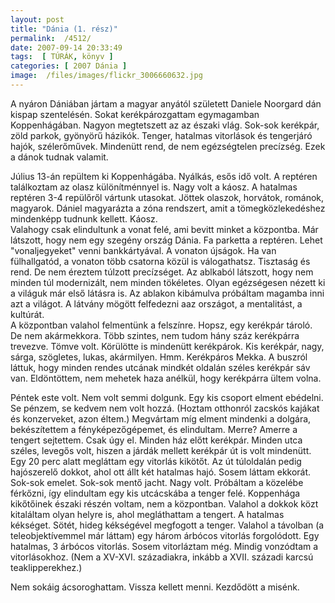 ```yaml
---
layout: post
title: "Dánia (1. rész)"
permalink:  /4512/ 
date: 2007-09-14 20:33:49
tags:  [ TÚRÁK, könyv ] 
categories: [ 2007 Dánia ]
image:  /files/images/flickr_3006660632.jpg 
---
```

A nyáron Dániában jártam a magyar anyától született Daniele Noorgard dán kispap szentelésén. Sokat kerékpározgattam egymagamban Koppenhágában. Nagyon megtetszett az az északi vlág. Sok-sok kerékpár, zöld parkok, gyönyörű házikók. Tenger, hatalmas vitorlások és tengerjáró hajók, szélerőművek. Mindenütt rend, de nem egézségtelen precízség. Ezek a dánok tudnak valamit.

Július 13-án repültem ki Koppenhágába. Nyálkás, esős idő volt. A reptéren találkoztam az olasz különítménnyel is. Nagy volt a káosz. A hatalmas reptéren 3-4 repülőről vártunk utasokat. Jöttek olaszok, horvátok, románok, magyarok. Dániel magyarázta a zóna rendszert, amit a tömegközlekedéshez mindenképp tudnunk kellett. Káosz.  
Valahogy csak elindultunk a vonat felé, ami bevitt minket a központba. Már látszott, hogy nem egy szegény ország Dánia. Fa parketta a reptéren. Lehet "vonaljegyeket" venni bankkártyával. A vonaton újságok. Ha van fülhallgatód, a vonaton több csatorna közül is válogathatsz. Tisztaság és rend. De nem éreztem túlzott precízséget. Az ablkaból látszott, hogy nem minden túl modernizált, nem minden tökéletes. Olyan egézségesen nézett ki a világuk már első látásra is. Az ablakon kibámulva próbáltam magamba inni azt a világot. A látvány mögött felfedezni aaz országot, a mentalitást, a kultúrát.  
 A központban valahol felmentünk a felszínre. Hopsz, egy kerékpár tároló. De nem akármekkora. Több szintes, nem tudom hány száz kerékpárra trevezve. Tömve volt. Körülötte is mindenütt kerékpárok. Kis kerékpár, nagy, sárga, szögletes, lukas, akármilyen. Hmm. Kerékpáros Mekka. A buszról láttuk, hogy minden rendes utcának mindkét oldalán széles kerékpár sáv van. Eldöntöttem, nem mehetek haza anélkül, hogy kerékpárra ültem volna.

Péntek este volt. Nem volt semmi dolgunk. Egy kis csoport elment ebédelni. Se pénzem, se kedvem nem volt hozzá. (Hoztam otthonról zacskós kajákat és konzerveket, azon éltem.) Megvártam míg elment mindenki a dolgára, bekészítettem a fényképezőgépemet, és elindultam. Merre? Amerre a tengert sejtettem. Csak úgy el. Minden ház előtt kerékpár. Minden utca széles, levegős volt, hiszen a járdák mellett kerékpár út is volt mindenütt. Egy 20 perc alatt megláttam egy vitorlás kikötőt. Az út túloldalán pedig hajószerelő dokkot, ahol ott állt két hatalmas hajó. Sosem láttam ekkorát. Sok-sok emelet. Sok-sok mentő jacht. Nagy volt. Próbáltam a közelébe férkőzni, így elindultam egy kis utcácskába a tenger felé. Koppenhága kikőtőinek északi részén voltam, nem a központban. Valahol a dokkok közt kitaláltam olyan helyre is, ahol megláthattam a tengert. A hatalmas kékséget. Sötét, hideg kékségével megfogott a tenger. Valahol a távolban (a teleobjektívemmel már láttam) egy három árbócos vitorlás forgolódott. Egy hatalmas, 3 árbócos vitorlás. Sosem vitorláztam még. Mindig vonzódtam a vitorlásokhoz. (Nem a XV-XVI. századiakra, inkább a XVII. századi karcsú teaklipperekhez.)

Nem sokáig ácsoroghattam. Vissza kellett menni. Kezdődött a misénk.

